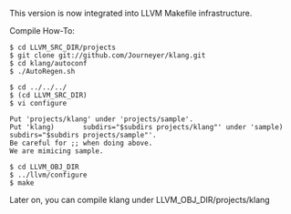 This version is now integrated into LLVM Makefile infrastructure.

Compile How-To:
   ```
   $ cd LLVM_SRC_DIR/projects
   $ git clone git://github.com/Journeyer/klang.git
   $ cd klang/autoconf
   $ ./AutoRegen.sh
   ```

   ```
   $ cd ../../../
   $ (cd LLVM_SRC_DIR)
   $ vi configure

   Put 'projects/klang' under 'projects/sample'.
   Put 'klang)       subdirs="$subdirs projects/klang"' under 'sample)       subdirs="$subdirs projects/sample"'.
   Be careful for ;; when doing above.
   We are mimicing sample.
   ```

   ```
   $ cd LLVM_OBJ_DIR
   $ ../llvm/configure
   $ make
   ```
Later on, you can compile klang under LLVM_OBJ_DIR/projects/klang

